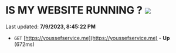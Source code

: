 # IS MY WEBSITE RUNNING ? [![](https://img.shields.io/static/v1?label=Sponsor&message=%E2%9D%A4&logo=GitHub&color=%23fe8e86)](https://github.com/sponsors/<username>)

Last updated: **7/9/2023, 8:45:22 PM**

- `GET` [https://youssefservice.me](https://youssefservice.me) - **Up** (672ms)
